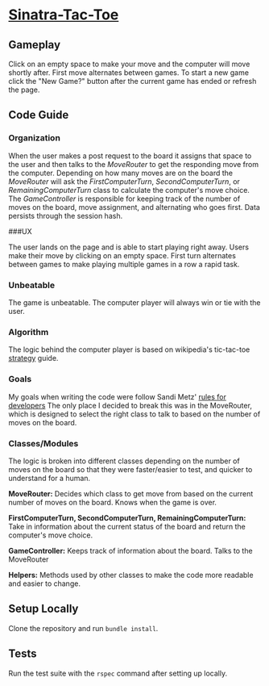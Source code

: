 # [Sinatra-Tac-Toe](http://sinatra-tac-toe.herokuapp.com/)

## Gameplay

Click on an empty space to make your move and the computer will move shortly after. First move alternates between games. To start a new game click the "New Game?" button after the current game has ended or refresh the page.

## Code Guide

### Organization

When the user makes a post request to the board it assigns that space to the user and then talks to the *MoveRouter* to get the responding move from the computer. Depending on how many moves are on the board the *MoveRouter* will ask the *FirstComputerTurn*, *SecondComputerTurn*, or *RemainingComputerTurn* class to calculate the computer's move choice. The *GameController* is responsible for keeping track of the number of moves on the board, move assignment, and alternating who goes first. Data persists through the session hash.

###UX

The user lands on the page and is able to start playing right away. Users make their move by clicking on an empty space. First turn alternates between games to make playing multiple games in a row a rapid task.

### Unbeatable

The game is unbeatable. The computer player will always win or tie with the user.

### Algorithm

The logic behind the computer player is based on wikipedia's tic-tac-toe [strategy](http://en.wikipedia.org/wiki/Tic-tac-toe#Strategy) guide.

### Goals

My goals when writing the code were follow Sandi Metz' [rules for developers](http://robots.thoughtbot.com/post/50655960596/sandi-metz-rules-for-developers) The only place I decided to break this was in the MoveRouter, which is designed to select the right class to talk to based on the number of moves on the board.

### Classes/Modules

The logic is broken into different classes depending on the number of moves on the board so that they were faster/easier to test, and quicker to understand for a human.

**MoveRouter:** Decides which class to get move from based on the current number of moves on the board. Knows when the game is over.

**FirstComputerTurn, SecondComputerTurn, RemainingComputerTurn:** Take in information about the current status of the board and return the computer's move choice.

**GameController:** Keeps track of information about the board. Talks to the MoveRouter

**Helpers:** Methods used by other classes to make the code more readable and easier to change.

## Setup Locally

Clone the repository and run `bundle install`.

## Tests

Run the test suite with the `rspec` command after setting up locally.
